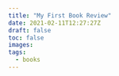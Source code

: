 ```yaml
---
title: "My First Book Review"
date: 2021-02-11T12:27:27Z
draft: false
toc: false
images:
tags:
  - books
---
```


